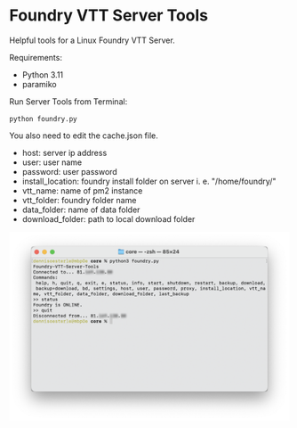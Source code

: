 # Foundry VTT Server Tools
Helpful tools for a Linux Foundry VTT Server.

Requirements:
* Python 3.11
* paramiko

Run Server Tools from Terminal:
```
python foundry.py
```
You also need to edit the cache.json file.

* host: server ip address
* user: user name
* password: user password
* install_location: foundry install folder on server i. e. "/home/foundry/"
* vtt_name: name of pm2 instance
* vtt_folder: foundry folder name
* data_folder: name of data folder
* download_folder: path to local download folder

![CLI Screenshot](foundry_cli_tool_screenshot.png)

